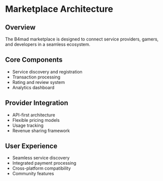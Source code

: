 # Marketplace Architecture

## Overview
The B4mad marketplace is designed to connect service providers, gamers, and developers in a seamless ecosystem.

## Core Components
- Service discovery and registration
- Transaction processing
- Rating and review system
- Analytics dashboard

## Provider Integration
- API-first architecture
- Flexible pricing models
- Usage tracking
- Revenue sharing framework

## User Experience
- Seamless service discovery
- Integrated payment processing
- Cross-platform compatibility
- Community features

